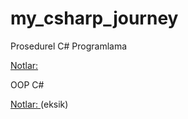 # my_csharp_journey

Prosedurel C# Programlama

[Notlar: ](https://www.evernote.com/shard/s346/sh/5695d19c-b84a-c0e7-f151-3866c96292ab/c42b5299c3a685b21f771b3b7b0b8f38)

OOP C# 

[Notlar: ](https://www.evernote.com/shard/s346/sh/966dc280-99bc-1fca-69f8-b92f3e8c89fa/QN8zTB7jYopC7e9SyLDfOMxDy6NiplJseflZbJWx74iK12WKonSZO73aCQ)
(eksik)
